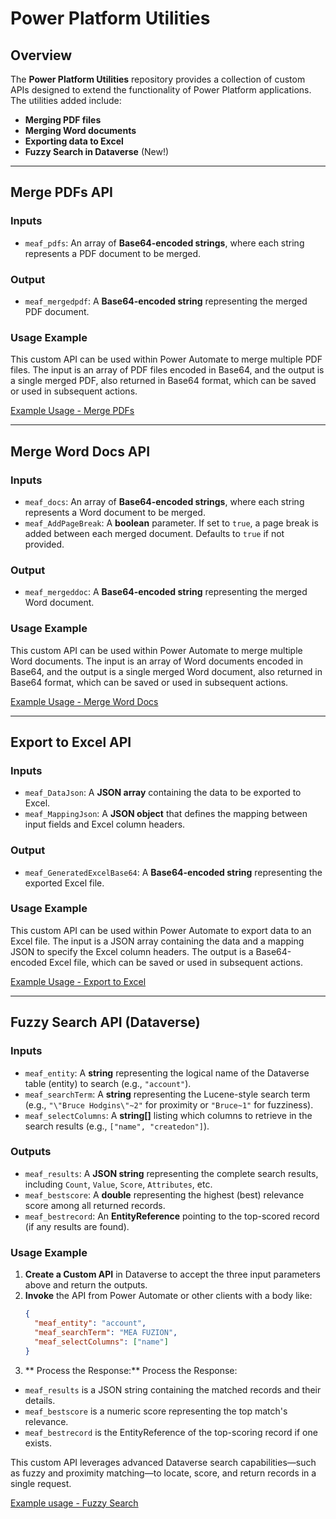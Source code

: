 # **Power Platform Utilities**

## **Overview**

The **Power Platform Utilities** repository provides a collection of custom APIs designed to extend the functionality of Power Platform applications. The utilities added include:

- **Merging PDF files**
- **Merging Word documents**
- **Exporting data to Excel**
- **Fuzzy Search in Dataverse** (New!)

---

## **Merge PDFs API**

### **Inputs**
- `meaf_pdfs`: An array of **Base64-encoded strings**, where each string represents a PDF document to be merged.

### **Output**
- `meaf_mergedpdf`: A **Base64-encoded string** representing the merged PDF document.

### **Usage Example**
This custom API can be used within Power Automate to merge multiple PDF files. The input is an array of PDF files encoded in Base64, and the output is a single merged PDF, also returned in Base64 format, which can be saved or used in subsequent actions.

[Example Usage - Merge PDFs](https://github.com/melamriD365/Power-Platform-Utilities/tree/main/Server%20Extensions/Examples/Merge%20Pdfs)

---

## **Merge Word Docs API**

### **Inputs**
- `meaf_docs`: An array of **Base64-encoded strings**, where each string represents a Word document to be merged.
- `meaf_AddPageBreak`: A **boolean** parameter. If set to `true`, a page break is added between each merged document. Defaults to `true` if not provided.

### **Output**
- `meaf_mergeddoc`: A **Base64-encoded string** representing the merged Word document.

### **Usage Example**
This custom API can be used within Power Automate to merge multiple Word documents. The input is an array of Word documents encoded in Base64, and the output is a single merged Word document, also returned in Base64 format, which can be saved or used in subsequent actions.

[Example Usage - Merge Word Docs](https://github.com/melamriD365/Power-Platform-Utilities/tree/main/Server%20Extensions/Examples/Merge%20WordDocs)

---

## **Export to Excel API**

### **Inputs**
- `meaf_DataJson`: A **JSON array** containing the data to be exported to Excel.
- `meaf_MappingJson`: A **JSON object** that defines the mapping between input fields and Excel column headers.

### **Output**
- `meaf_GeneratedExcelBase64`: A **Base64-encoded string** representing the exported Excel file.

### **Usage Example**
This custom API can be used within Power Automate to export data to an Excel file. The input is a JSON array containing the data and a mapping JSON to specify the Excel column headers. The output is a Base64-encoded Excel file, which can be saved or used in subsequent actions.

[Example Usage - Export to Excel](https://github.com/melamriD365/Power-Platform-Utilities/tree/main/Server%20Extensions/Examples/Export%20To%20Excel)

---

## **Fuzzy Search API (Dataverse)**

### **Inputs**
- `meaf_entity`: A **string** representing the logical name of the Dataverse table (entity) to search (e.g., `"account"`).
- `meaf_searchTerm`: A **string** representing the Lucene-style search term (e.g., `"\"Bruce Hodgins\"~2"` for proximity or `"Bruce~1"` for fuzziness).
- `meaf_selectColumns`: A **string[]** listing which columns to retrieve in the search results (e.g., `["name", "createdon"]`).

### **Outputs**
- `meaf_results`: A **JSON string** representing the complete search results, including `Count`, `Value`, `Score`, `Attributes`, etc.
- `meaf_bestscore`: A **double** representing the highest (best) relevance score among all returned records.
- `meaf_bestrecord`: An **EntityReference** pointing to the top-scored record (if any results are found).

### **Usage Example**
1. **Create a Custom API** in Dataverse to accept the three input parameters above and return the outputs.
2. **Invoke** the API from Power Automate or other clients with a body like:
   ```json
   {
     "meaf_entity": "account",
     "meaf_searchTerm": "MEA FUZION",
     "meaf_selectColumns": ["name"]
   }
3. ** Process the Response:**
Process the Response:
- `meaf_results` is a JSON string containing the matched records and their details.
- `meaf_bestscore` is a numeric score representing the top match's relevance.
- `meaf_bestrecord` is the EntityReference of the top-scoring record if one exists.

This custom API leverages advanced Dataverse search capabilities—such as fuzzy and proximity matching—to locate, score, and return records in a single request.

[Example usage - Fuzzy Search](https://github.com/melamriD365/Power-Platform-Utilities/tree/main/Server%20Extensions/Examples/Export%20To%20Excel)
